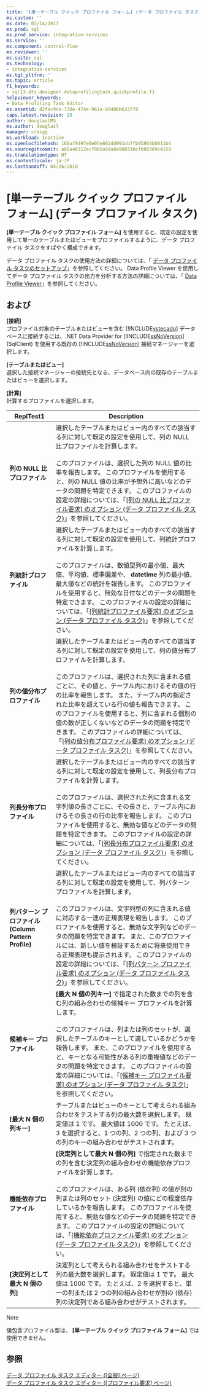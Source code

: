 ```yaml
---
title: '[単一テーブル クイック プロファイル フォーム] (データ プロファイル タスク) | Microsoft Docs'
ms.custom: ''
ms.date: 03/14/2017
ms.prod: sql
ms.prod_service: integration-services
ms.service: ''
ms.component: control-flow
ms.reviewer: ''
ms.suite: sql
ms.technology:
- integration-services
ms.tgt_pltfrm: ''
ms.topic: article
f1_keywords:
- sql13.dts.designer.dataprofilingtask.quickprofile.f1
helpviewer_keywords:
- Data Profiling Task Editor
ms.assetid: d2fac9ce-730e-474e-961a-69406b633778
caps.latest.revision: 20
author: douglaslMS
ms.author: douglasl
manager: craigg
ms.workload: Inactive
ms.openlocfilehash: 166af9497e0e05e862dd991cb7fb05864b0811b4
ms.sourcegitcommit: a85a46312acf8b5a59a8a900310cf088369c4150
ms.translationtype: HT
ms.contentlocale: ja-JP
ms.lasthandoff: 04/26/2018
---
```

# <a name="single-table-quick-profile-form-data-profiling-task"></a>[単一テーブル クイック プロファイル フォーム] (データ プロファイル タスク)
  **[単一テーブル クイック プロファイル フォーム]** を使用すると、既定の設定を使用して単一のテーブルまたはビューをプロファイルするように、データ プロファイル タスクをすばやく構成できます。  
  
 データ プロファイル タスクの使用方法の詳細については、「 [データ プロファイル タスクのセットアップ](../../integration-services/control-flow/setup-of-the-data-profiling-task.md)」を参照してください。 Data Profile Viewer を使用してデータ プロファイル タスクの出力を分析する方法の詳細については、「 [Data Profile Viewer](../../integration-services/control-flow/data-profile-viewer.md)」を参照してください。  
  
## <a name="options"></a>および  
 **[接続]**  
 プロファイル対象のテーブルまたはビューを含む [!INCLUDE[vstecado](../../includes/vstecado-md.md)] データベースに接続するには、.NET Data Provider for [!INCLUDE[ssNoVersion](../../includes/ssnoversion-md.md)] (SqlClient) を使用する既存の [!INCLUDE[ssNoVersion](../../includes/ssnoversion-md.md)] 接続マネージャーを選択します。  
  
 **[テーブルまたはビュー]**  
 選択した接続マネージャーの接続先となる、データベース内の既存のテーブルまたはビューを選択します。  
  
 **[計算]**  
 計算するプロファイルを選択します。  
  
|ReplTest1|Description|  
|-----------|-----------------|  
|**列の NULL 比プロファイル**|選択したテーブルまたはビュー内のすべての該当する列に対して既定の設定を使用して、列の NULL 比プロファイルを計算します。<br /><br /> このプロファイルは、選択した列の NULL 値の比率を報告します。 このプロファイルを使用すると、列の NULL 値の比率が予想外に高いなどのデータの問題を特定できます。 このプロファイルの設定の詳細については、「[[列の NULL 比プロファイル要求] のオプション &#40;データ プロファイル タスク&#41;](../../integration-services/control-flow/column-null-ratio-profile-request-options-data-profiling-task.md)」を参照してください。|  
|**列統計プロファイル**|選択したテーブルまたはビュー内のすべての該当する列に対して既定の設定を使用して、列統計プロファイルを計算します。<br /><br /> このプロファイルは、数値型列の最小値、最大値、平均値、標準偏差や、 **datetime** 列の最小値、最大値などの統計を報告します。 このプロファイルを使用すると、無効な日付などのデータの問題を特定できます。 このプロファイルの設定の詳細については、「[[列統計プロファイル要求] のオプション &#40;データ プロファイル タスク&#41;](../../integration-services/control-flow/column-statistics-profile-request-options-data-profiling-task.md)」を参照してください。|  
|**列の値分布プロファイル**|選択したテーブルまたはビュー内のすべての該当する列に対して既定の設定を使用して、列の値分布プロファイルを計算します。<br /><br /> このプロファイルは、選択された列に含まれる値ごとに、その値と、テーブル内におけるその値の行の比率を報告します。 また、テーブル内の指定された比率を超えている行の値も報告できます。 このプロファイルを使用すると、列に含まれる個別の値の数が正しくないなどのデータの問題を特定できます。 このプロファイルの詳細については、「[[列の値分布プロファイル要求] のオプション &#40;データ プロファイル タスク&#41;](../../integration-services/control-flow/column-value-distribution-profile-request-options-data-profiling-task.md)」を参照してください。|  
|**列長分布プロファイル**|選択したテーブルまたはビュー内のすべての該当する列に対して既定の設定を使用して、列長分布プロファイルを計算します。<br /><br /> このプロファイルは、選択された列に含まれる文字列値の長さごとに、その長さと、テーブル内におけるその長さの行の比率を報告します。 このプロファイルを使用すると、無効な値などのデータの問題を特定できます。 このプロファイルの設定の詳細については、「[[列長分布プロファイル要求] のオプション &#40;データ プロファイル タスク&#41;](../../integration-services/control-flow/column-length-distribution-profile-request-options-data-profiling-task.md)」を参照してください。|  
|**列パターン プロファイル (Column Pattern Profile)**|選択したテーブルまたはビュー内のすべての該当する列に対して既定の設定を使用して、列パターン プロファイルを計算します。<br /><br /> このプロファイルは、文字列型の列に含まれる値に対応する一連の正規表現を報告します。 このプロファイルを使用すると、無効な文字列などのデータの問題を特定できます。 また、このプロファイルには、新しい値を検証するために将来使用できる正規表現も提示されます。 このプロファイルの設定の詳細については、「[[列パターン プロファイル要求] のオプション &#40;データ プロファイル タスク&#41;](../../integration-services/control-flow/column-pattern-profile-request-options-data-profiling-task.md)」を参照してください。|  
|**候補キー プロファイル**|**[最大 N 個の列キー]** で指定された数までの列を含む列の組み合わせの候補キー プロファイルを計算します。<br /><br /> このプロファイルは、列または列のセットが、選択したテーブルのキーとして適しているかどうかを報告します。 また、このプロファイルを使用すると、キーとなる可能性がある列の重複値などのデータの問題を特定できます。 このプロファイルの設定の詳細については、「[[候補キー プロファイル要求] のオプション &#40;データ プロファイル タスク&#41;](../../integration-services/control-flow/candidate-key-profile-request-options-data-profiling-task.md)」を参照してください。|  
|**[最大 N 個の列キー]**|テーブルまたはビューのキーとして考えられる組み合わせをテストする列の最大数を選択します。 既定値は 1 です。 最大値は 1000 です。 たとえば、3 を選択すると、1 つの列、2 つの列、および 3 つの列のキーの組み合わせがテストされます。|  
|**機能依存プロファイル**|**[決定列として最大 N 個の列]** で指定された数までの列を含む決定列の組み合わせの機能依存プロファイルを計算します。<br /><br /> このプロファイルは、ある列 (依存列) の値が別の列または列のセット (決定列) の値にどの程度依存しているかを報告します。 このプロファイルを使用すると、無効な値などのデータの問題を特定できます。 このプロファイルの設定の詳細については、「[[機能依存プロファイル要求] のオプション &#40;データ プロファイル タスク&#41;](../../integration-services/control-flow/functional-dependency-profile-request-options-data-profiling-task.md)」を参照してください。|  
|**[決定列として最大 N 個の列]**|決定列として考えられる組み合わせをテストする列の最大数を選択します。 既定値は 1 です。 最大値は 1000 です。 たとえば、2 を選択すると、単一の列または 2 つの列の組み合わせが別の (依存) 列の決定列である組み合わせがテストされます。|  
  
> [!NOTE]  
>  値包含プロファイル型は、 **[単一テーブル クイック プロファイル フォーム]** では使用できません。  
  
## <a name="see-also"></a>参照  
 [データ プロファイル タスク エディター &#40;[全般] ページ&#41;](../../integration-services/control-flow/data-profiling-task-editor-general-page.md)   
 [データ プロファイル タスク エディター &#40;[プロファイル要求] ページ&#41;](../../integration-services/control-flow/data-profiling-task-editor-profile-requests-page.md)  
  
  
